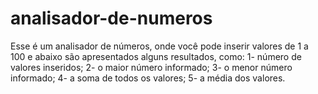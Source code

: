 # analisador-de-numeros
Esse é um analisador de números, onde você pode inserir valores de 1 a 100 e abaixo são apresentados alguns resultados, como: 1- número de valores inseridos; 2- o maior número informado; 3- o menor número informado; 4- a soma de todos os valores; 5- a média dos valores.
